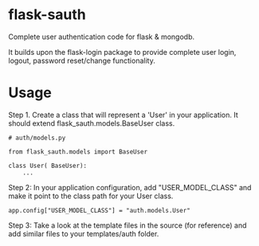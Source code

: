 flask-sauth
===========

Complete user authentication code for flask & mongodb.

It builds upon the flask-login package to provide complete user login, logout,
password reset/change functionality.

Usage
=====

Step 1. Create a class that will represent a 'User' in your application. It
should extend flask_sauth.models.BaseUser class.

```
# auth/models.py

from flask_sauth.models import BaseUser

class User( BaseUser):
    ...
```

Step 2: In your application configuration, add "USER_MODEL_CLASS" and make it
point to the class path for your User class.

```
app.config["USER_MODEL_CLASS"] = "auth.models.User"
```

Step 3: Take a look at the template files in the source (for reference) and add
similar files to your templates/auth folder.
